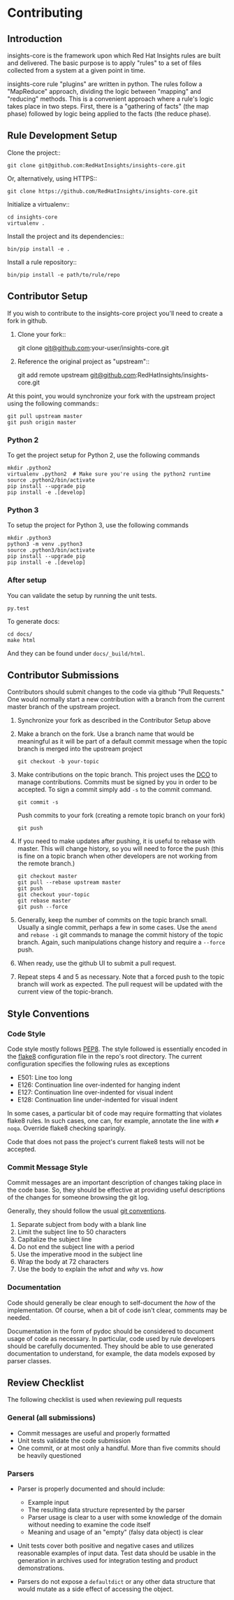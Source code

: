 # Contributing

## Introduction

insights-core is the framework upon which Red Hat Insights rules are built and
delivered.  The basic purpose is to apply "rules" to a set of files collected
from a system at a given point in time.

insights-core rule "plugins" are written in python.  The rules follow a
"MapReduce" approach, dividing the logic between "mapping" and
"reducing" methods.  This is a convenient approach where a rule's logic
takes place in two steps.  First, there is a "gathering of facts" (the
map phase) followed by logic being applied to the facts (the reduce
phase).


## Rule Development Setup

Clone the project::

    git clone git@github.com:RedHatInsights/insights-core.git

Or, alternatively, using HTTPS::

    git clone https://github.com/RedHatInsights/insights-core.git

Initialize a virtualenv::

    cd insights-core
    virtualenv .

Install the project and its dependencies::

    bin/pip install -e .

Install a rule repository::

    bin/pip install -e path/to/rule/repo


## Contributor Setup

If you wish to contribute to the insights-core project you'll need to create a fork in github.

1. Clone your fork::

    git clone git@github.com:your-user/insights-core.git

2. Reference the original project as "upstream"::

    git add remote upstream git@github.com:RedHatInsights/insights-core.git

At this point, you would synchronize your fork with the upstream project
using the following commands::

    git pull upstream master
    git push origin master

### Python 2

To get the project setup for Python 2, use the following commands

    mkdir .python2
    virtualenv .python2  # Make sure you're using the python2 runtime
    source .python2/bin/activate
    pip install --upgrade pip
    pip install -e .[develop]


### Python 3

To setup the project for Python 3, use the following commands

    mkdir .python3
    python3 -m venv .python3
    source .python3/bin/activate
    pip install --upgrade pip
    pip install -e .[develop]

### After setup

You can validate the setup by running the unit tests.

    py.test

To generate docs:

    cd docs/
    make html

And they can be found under `docs/_build/html`.

## Contributor Submissions

Contributors should submit changes to the code via github "Pull
Requests."  One would normally start a new contribution with a branch
from the current master branch of the upstream project.

1. Synchronize your fork as described in the Contributor Setup above

2. Make a branch on the fork.  Use a branch name that would be
   meaningful as it will be part of a default commit message when the
   topic branch is merged into the upstream project
   
       git checkout -b your-topic
   
3. Make contributions on the topic branch.  This project uses the
   [DCO](https://developercertificate.org/) to manage contributions. Commits
   must be signed by you in order to be accepted. To sign a commit simply add
   `-s` to the commit command.

       git commit -s

   Push commits to your fork (creating a remote topic branch on your fork)

       git push

4. If you need to make updates after pushing, it is useful to rebase
   with master.  This will change history, so you will need to force the
   push (this is fine on a topic branch when other developers are not
   working from the remote branch.)

       git checkout master
       git pull --rebase upstream master
       git push
       git checkout your-topic
       git rebase master
       git push --force

5. Generally, keep the number of commits on the topic branch small.
   Usually a single commit, perhaps a few in some cases.  Use the
   `amend` and `rebase -i` git commands to manage the commit history
   of the topic branch.  Again, such manipulations change history and
   require a `--force` push.

6. When ready, use the github UI to submit a pull request.

7. Repeat steps 4 and 5 as necessary.  Note that a forced push to the
   topic branch will work as expected.  The pull request will be
   updated with the current view of the topic-branch.


## Style Conventions


### Code Style

Code style mostly follows [PEP8](https://www.python.org/dev/peps/pep-0008/).
The style followed is essentially encoded in the
[flake8](http://flake8.pycqa.org/en/latest/) configuration file in the
repo's root directory.  The current configuration specifies the
following rules as exceptions

- E501: Line too long
- E126: Continuation line over-indented for hanging indent
- E127: Continuation line over-indented for visual indent
- E128: Continuation line under-indented for visual indent

In some cases, a particular bit of code may require formatting that
violates flake8 rules.  In such cases, one can, for example, annotate
the line with ``# noqa``.  Override flake8 checking sparingly.

Code that does not pass the project's current flake8 tests
will not be accepted.


### Commit Message Style

Commit messages are an important description of changes taking place in
the code base. So, they should be effective at providing useful
descriptions of the changes for someone browsing the git log.

Generally, they should follow the usual
[git conventions](http://chris.beams.io/posts/git-commit/).

1. Separate subject from body with a blank line
2. Limit the subject line to 50 characters
3. Capitalize the subject line
4. Do not end the subject line with a period
5. Use the imperative mood in the subject line
6. Wrap the body at 72 characters
7. Use the body to explain the *what* and *why* vs. *how*


### Documentation

Code should generally be clear enough to self-document the *how* of the
implementation.  Of course, when a bit of code isn't clear, comments may
be needed.

Documentation in the form of pydoc should be considered to document
usage of code as necessary.  In particular, code used by rule developers
should be carefully documented.  They should be able to use generated
documentation to understand, for example, the data models exposed by
parser classes.

## Review Checklist

The following checklist is used when reviewing pull requests


### General (all submissions)

- Commit messages are useful and properly formatted
- Unit tests validate the code submission
- One commit, or at most only a handful.  More than five commits should
  be heavily questioned


### Parsers

- Parser is properly documented and should include:
   - Example input
   - The resulting data structure represented by the parser
   - Parser usage is clear to a user with some knowledge of the domain
     without needing to examine the code itself
   - Meaning and usage of an "empty" (falsy data object) is clear

- Unit tests cover both positive and negative cases and utilizes
  reasonable examples of input data. Test data should be usable in the
  generation in archives used for integration testing and product
  demonstrations.

- Parsers do not expose a ``defaultdict`` or any other data structure that
  would mutate as a side effect of accessing the object.
